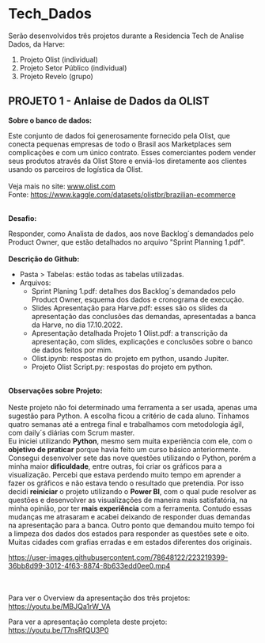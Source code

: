 # Tech_Dados
Serão desenvolvidos três projetos durante a Residencia Tech de Analise Dados, da Harve:

1. Projeto Olist (individual)
2. Projeto Setor Público (individual)
3. Projeto Revelo (grupo)

## PROJETO 1 - Anlaise de Dados da OLIST

**Sobre o banco de dados:** 

Este conjunto de dados foi generosamente fornecido pela Olist, que conecta pequenas empresas de todo o Brasil aos Marketplaces sem complicações e com um único contrato. Esses comerciantes podem vender seus produtos através da Olist Store e enviá-los diretamente aos clientes usando os parceiros de logística da Olist. <br /><br />
Veja mais no site: www.olist.com<br/>Fonte: https://www.kaggle.com/datasets/olistbr/brazilian-ecommerce<br/><br/>

**Desafio:**

Responder, como Analista de dados, aos nove Backlog´s demandados pelo Product Owner, que estão detalhados no arquivo "Sprint Planning 1.pdf".
<br /><br />
**Descrição do Github:**

* Pasta > Tabelas: estão todas as tabelas utilizadas.
* Arquivos:
    * Sprint Planing 1.pdf: detalhes dos Backlog´s demandados pelo Product Owner, esquema dos dados e cronograma de execução.
    * Slides Apresentação para Harve.pdf: esses são os slides da apresentação das conclusões das demandas, apresentadas a banca da Harve, no dia 17.10.2022.
    * Apresentação detalhada Projeto 1 Olist.pdf: a transcrição da apresentação, com slides, explicações e conclusões sobre o banco de dados feitos por mim.
    * Olist.ipynb: respostas do projeto em python, usando Jupiter. 
    * Projeto Olist Script.py: respostas do projeto em python.<br/><br />

**Observações sobre Projeto:**<br /><br />
Neste projeto não foi determinado uma ferramenta a ser usada, apenas uma sugestão para Python. A escolha ficou a critério de cada aluno. Tínhamos quatro semanas até a entrega final e trabalhamos com metodologia ágil, com daily´s diárias com Scrum master.<br/> Eu iniciei utilizando **Python**, mesmo sem muita experiência com ele, com o **objetivo de praticar** porque havia feito um curso básico anteriormente. Consegui desenvolver sete das nove questões utilizando o Python, porém a minha maior **dificuldade**, entre outras, foi criar os gráficos para a visualização. Percebi que estava perdendo muito tempo em aprender a fazer os gráficos e não estava tendo o resultado que pretendia. Por isso decidi **reiniciar** o projeto utilizando o **Power BI**, com o qual pude resolver as questões e desenvolver as visualizações de maneira mais satisfatória, na minha opinião, por ter **mais experiência** com a ferramenta. Contudo essas mudanças me atrasaram e acabei deixando de responder duas demandas na apresentação para a banca. 
Outro ponto que demandou muito tempo foi a limpeza dos dados dos estados para responder as questões sete e oito. Muitas cidades com grafias erradas e em estados diferentes dos originais. 


https://user-images.githubusercontent.com/78648122/223219399-36bb8d99-3012-4f63-8874-8b633edd0ee0.mp4 

<br /><br />
Para ver o Overview da apresentação dos três projetos: https://youtu.be/MBJQa1rW_VA

Para ver a apresentação completa deste projeto: https://youtu.be/T7nsRfQU3P0

